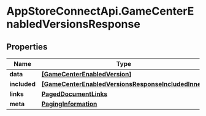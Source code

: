 # AppStoreConnectApi.GameCenterEnabledVersionsResponse

## Properties

Name | Type | Description | Notes
------------ | ------------- | ------------- | -------------
**data** | [**[GameCenterEnabledVersion]**](GameCenterEnabledVersion.md) |  | 
**included** | [**[GameCenterEnabledVersionsResponseIncludedInner]**](GameCenterEnabledVersionsResponseIncludedInner.md) |  | [optional] 
**links** | [**PagedDocumentLinks**](PagedDocumentLinks.md) |  | 
**meta** | [**PagingInformation**](PagingInformation.md) |  | [optional] 


